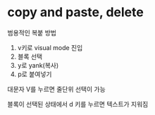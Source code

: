 # copy and paste, delete

범용적인 복붙 방법

1. v키로 visual mode 진입
2. 블록 선택
3. y로 yank(복사)
4. p로 붙여넣기

대문자 V를 누르면 줄단위 선택이 가능

블록이 선택된 상태에서 d 키를 누르면 텍스트가 지워짐